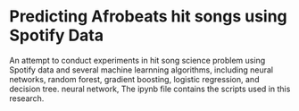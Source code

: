 # Predicting Afrobeats hit songs using Spotify Data

An attempt to conduct experiments in hit song science problem using Spotify data and several machine learnning algorithms, including neural networks, random forest, gradient boosting, logistic regression, and decision tree.
neural network, 
The ipynb file contains the scripts used in this research. 

